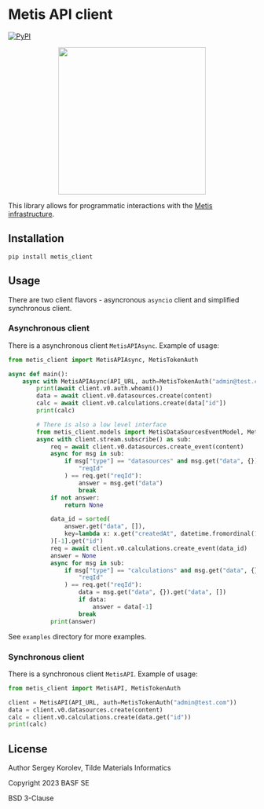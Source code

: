 # Metis API client

[![PyPI](https://img.shields.io/pypi/v/metis_client.svg?style=flat)](https://pypi.org/project/metis-client)

<p align="center"><img src="https://github.com/tilde-lab/metis.science/blob/master/src/assets/img/metis.svg" width="300" height="300" /></p>

This library allows for programmatic interactions with the [Metis infrastructure](https://metis.science).

## Installation

`pip install metis_client`

## Usage

There are two client flavors - asyncronous `asyncio` client
and simplified synchronous client.

### Asynchronous client

There is a asynchronous client `MetisAPIAsync`. Example of usage:

```python
from metis_client import MetisAPIAsync, MetisTokenAuth

async def main():
    async with MetisAPIAsync(API_URL, auth=MetisTokenAuth("admin@test.com")) as client:
        print(await client.v0.auth.whoami())
        data = await client.v0.datasources.create(content)
        calc = await client.v0.calculations.create(data["id"])
        print(calc)

        # There is also a low level interface
        from metis_client.models import MetisDataSourcesEventModel, MetisCalculationsEventModel
        async with client.stream.subscribe() as sub:
            req = await client.v0.datasources.create_event(content)
            async for msg in sub:
                if msg["type"] == "datasources" and msg.get("data", {}).get(
                    "reqId"
                ) == req.get("reqId"):
                    answer = msg.get("data")
                    break
            if not answer:
                return None

            data_id = sorted(
                answer.get("data", []),
                key=lambda x: x.get("createdAt", datetime.fromordinal(1)),
            )[-1].get("id")
            req = await client.v0.calculations.create_event(data_id)
            answer = None
            async for msg in sub:
                if msg["type"] == "calculations" and msg.get("data", {}).get(
                    "reqId"
                ) == req.get("reqId"):
                    data = msg.get("data", {}).get("data", [])
                    if data:
                        answer = data[-1]
                    break
            print(answer)
```

See `examples` directory for more examples.

### Synchronous client

There is a synchronous client `MetisAPI`. Example of usage:

```python
from metis_client import MetisAPI, MetisTokenAuth

client = MetisAPI(API_URL, auth=MetisTokenAuth("admin@test.com"))
data = client.v0.datasources.create(content)
calc = client.v0.calculations.create(data.get("id"))
print(calc)
```

## License

Author Sergey Korolev, Tilde Materials Informatics

Copyright 2023 BASF SE

BSD 3-Clause
